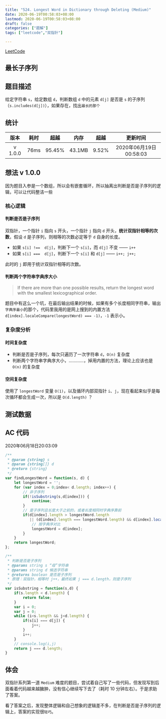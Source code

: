 ```yaml
---
title: "524. Longest Word in Dictionary through Deleting (Medium)"
date: 2020-06-19T00:58:03+08:00
lastmod: 2020-06-19T00:58:03+08:00
draft: false
categories: ["题解"]
tags: ["leetcode","双指针"]

---
```


[LeetCode](https://leetcode.com/problems/longest-word-in-dictionary-through-deleting/)

## 最长子序列

## 题目描述

给定字符串 `s`，给定数组 `d`，判断数组 `d` 中的元素 `d[j]` 是否是 `s` 的子序列（`s.includes(d[j])`），如果存在，找出`最长的那个`

## 统计

| 版本 | 耗时 | 超越 | 内存 | 超越 | 更新时间 |
| :--: | :--: | :--: |:--: |:--:  |:--: |
| v 1.0.0 | 76ms | 95.45% | 43.1MB | 9.52% | 2020年06月19日00:58:03 |

## 想法 v 1.0.0

因为题目入参是一个数组，所以会有嵌套循环，所以抽离出判断是否是子序列的逻辑，可以让代码整洁一些

### 核心逻辑

#### 判断是否是子序列

双指针，一个指针 `i` 指向 `s` 开头，一个指针 `j` 指向 `d` 开头，**统计双指针相等的次数**，假设 `d` 是子序列，则相等的次数必定等于 `d` 自身的长度。

- 如果 `s[i] !==  d[j]`，判断下一个 `s[i]`，而 `d[j]` 不变 —— `i++`
- 如果 `s[i] ===  d[j]`，判断下一个 `s[i]` 和 `d[j]` —— `i++; j++;`

此时的 `j` 即用于统计双指针相等的次数。

#### 判断两个字符串字典序大小

> If there are more than one possible results, return the longest word with the smallest lexicographical order.

题目中有这么一个坑，在最后输出结果的时候，如果有多个长度相同字符串，输出`字典序最小`的那个，代码里我用的是网上搜到的内置方法 `d[index].localeCompare(longestWord) === -1)`，`-1` 表示小。

### 复杂度分析

#### 时间复杂度

- 判断是否是子序列，每次只遍历了一次字符串 `d`，`O(n)` 复杂度
- 判断两个字符串字典序大小，…………，掉用内置的方法，理论上应该也是 `O(n)` 的复杂度

#### 空间复杂度

使用了 `longestWord` 变量 `O(1)`，以及循环内部双指针 `i`、`j`，现在看起来似乎是每次循环都会生成一次，所以是 `O(d.length)` ？

## 测试数据

## AC 代码

2020年06月18日20:03:09

``` javascript
/**
 * @param {string} s
 * @param {string[]} d
 * @return {string}
 */
var findLongestWord = function(s, d) {
    let longestWord = '';
    for (var index = 0;index< d.length; index++) {
        // 非子序列
        if(!isSubstring(s,d[index])) {
            continue;
        }
        // 是子序列且长度大于之前的，或者长度相同时字典序靠前
        if(d[index].length > longestWord.length 
           || (d[index].length === longestWord.length) && d[index].localeCompare(longestWord) === -1)  {
            // 按字典序对比
            longestWord = d[index];
        }
    }
    return longestWord;
};

/**
 * 判断是否是子序列
 * @params string s “母”字符串
 * @params string d 候选字符串
 * @returns boolean 是否是子序列
 * 原理：双指针，相等时 j++，最终如果 j === d.length，则是子序列
 */
var isSubstring = function(s,d) {
    if(s.length < d.length) {
        return false;
    }
    var i = 0;
    var j = 0;
    while (i<s.length && j<d.length) {
        if(s[i] === d[j]) {
            j++;
        }  
        i++;
    }
    // console.log(i,j)
    return j === d.length;
}


```

## 体会

双指针系列第一道 `Medium` 难度的题目，尝试着自己写了一些代码，但发现写到后面看着代码越来越臃肿，没有信心继续写下去了（耗时 10 分钟左右）。于是求助了答案。

看了答案之后，发现整体逻辑和自己想象的逻辑差不多，在判断是否是子序列的逻辑上，答案的实现很`轻巧`。

